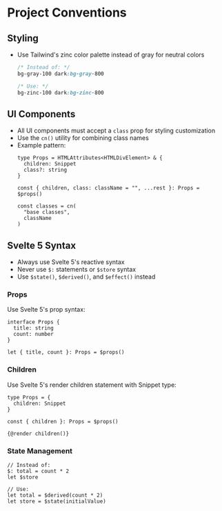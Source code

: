 # Project Conventions

## Styling
- Use Tailwind's zinc color palette instead of gray for neutral colors
  ```css
  /* Instead of: */
  bg-gray-100 dark:bg-gray-800
  
  /* Use: */
  bg-zinc-100 dark:bg-zinc-800
  ```

## UI Components
- All UI components must accept a `class` prop for styling customization
- Use the `cn()` utility for combining class names
- Example pattern:
  ```svelte
  type Props = HTMLAttributes<HTMLDivElement> & {
    children: Snippet
    class?: string
  }

  const { children, class: className = "", ...rest }: Props = $props()

  const classes = cn(
    "base classes",
    className
  )
  ```

## Svelte 5 Syntax
- Always use Svelte 5's reactive syntax
- Never use `$:` statements or `$store` syntax
- Use `$state()`, `$derived()`, and `$effect()` instead

### Props
Use Svelte 5's prop syntax:
```svelte
interface Props {
  title: string
  count: number
}

let { title, count }: Props = $props()
```

### Children
Use Svelte 5's render children statement with Snippet type:
```svelte
type Props = {
  children: Snippet
}

const { children }: Props = $props()

{@render children()}
```

### State Management
```svelte
// Instead of:
$: total = count * 2
let $store

// Use:
let total = $derived(count * 2)
let store = $state(initialValue)
```
